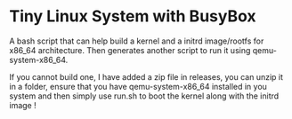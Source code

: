 # Tiny Linux System with BusyBox
 A bash script that can help build a kernel and a initrd image/rootfs for x86_64 architecture.
Then generates another script to run it using qemu-system-x86_64. 

If you cannot build one, I have added a zip file in releases, you can unzip it in a folder, ensure that you have qemu-system-x86_64 installed in you system and then simply use run.sh to boot the kernel along with the initrd image !
